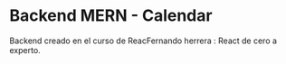 

# Backend MERN - Calendar

Backend creado en el curso de ReacFernando herrera : React de cero a experto.
